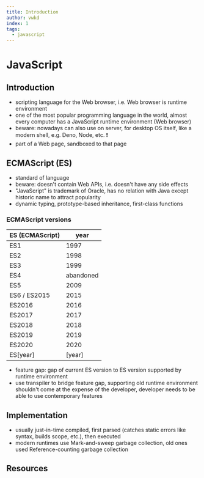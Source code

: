 ```yaml
---
title: Introduction
author: vwkd
index: 1
tags:
  - javascript
---
```

# JavaScript

<!-- todo: finish -->
<!-- todo: remove (with ES6) notes, because are not complete at all
consider removing all ES-X notes, and refer just to places where can look up
also doesn't necessarily mean is not available, e.g. private class fields are for ES2022 but are available for a few years already
https://caniuse.com/
 -->
<!-- todo: check that all additions past ES2017 are included
https://github.com/tc39/proposals/blob/master/finished-proposals.md
https://2ality.com/2017/02/ecmascript-2018.html
https://2ality.com/2018/02/ecmascript-2019.html
https://2ality.com/2019/12/ecmascript-2020.html
https://2ality.com/2020/09/ecmascript-2021.html
 -->
<!-- todo: note that doesn't cover everything, just basics -->



## Introduction

- scripting language for the Web browser, i.e. Web browser is runtime environment
- one of the most popular programming language in the world, almost every computer has a JavaScript runtime environment (Web browser)
- beware: nowadays can also use on server, for desktop OS itself, like a modern shell, e.g. Deno, Node, etc. ❗️
- part of a Web page, sandboxed to that page



## ECMAScript (ES)

- standard of language
- beware: doesn't contain Web APIs, i.e. doesn't have any side effects
- "JavaScript" is trademark of Oracle, has no relation with Java except historic name to attract popularity
- dynamic typing, prototype-based inheritance, first-class functions

### ECMAScript versions

| ES (ECMAScript) | year      |
| --------------- | --------- |
| ES1             | 1997      |
| ES2             | 1998      |
| ES3             | 1999      |
| ES4             | abandoned |
| ES5             | 2009      |
| ES6 / ES2015    | 2015      |
| ES2016          | 2016      |
| ES2017          | 2017      |
| ES2018          | 2018      |
| ES2019          | 2019      |
| ES2020          | 2020      |
| ES[year]        | [year]    |

- feature gap: gap of current ES version to ES version supported by runtime environment
- use transpiler to bridge feature gap, supporting old runtime environment shouldn't come at the expense of the developer, developer needs to be able to use contemporary features



## Implementation

- usually just-in-time compiled, first parsed (catches static errors like syntax, builds scope, etc.), then executed
- modern runtimes use Mark-and-sweep garbage collection, old ones used Reference-counting garbage collection



## Resources